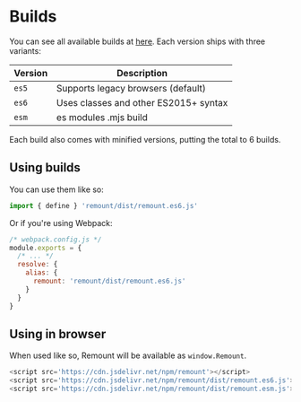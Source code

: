 # Builds

You can see all available builds at [here](https://cdn.jsdelivr.net/npm/remount/dist).
Each version ships with three variants:

| Version | Description                           |
| ------- | ------------------------------------- |
| `es5`   | Supports legacy browsers (default)    |
| `es6`   | Uses classes and other ES2015+ syntax |
| `esm`   | es modules .mjs build                 |

Each build also comes with minified versions, putting the total to 6 builds.

## Using builds

You can use them like so:

```js
import { define } 'remount/dist/remount.es6.js'
```

Or if you're using Webpack:

```js
/* webpack.config.js */
module.exports = {
  /* ... */
  resolve: {
    alias: {
      remount: 'remount/dist/remount.es6.js'
    }
  }
}
```

## Using in browser

When used like so, Remount will be available as `window.Remount`.

```js
<script src='https://cdn.jsdelivr.net/npm/remount'></script>
<script src='https://cdn.jsdelivr.net/npm/remount/dist/remount.es6.js'></script>
<script src='https://cdn.jsdelivr.net/npm/remount/dist/remount.esm.js'></script>
```
